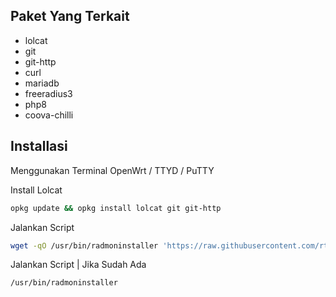 Paket Yang Terkait
---

* lolcat
* git
* git-http
* curl
* mariadb
* freeradius3
* php8
* coova-chilli


Installasi
---

Menggunakan Terminal OpenWrt / TTYD / PuTTY

Install Lolcat
```bash
opkg update && opkg install lolcat git git-http
```
Jalankan Script
```bash
wget -qO /usr/bin/radmoninstaller 'https://raw.githubusercontent.com/rtaserver/RadiusMonitor/radius/autoscript' && chmod +x /usr/bin/radmoninstaller && /usr/bin/radmoninstaller
```
Jalankan Script | Jika Sudah Ada
```bash
/usr/bin/radmoninstaller
```
